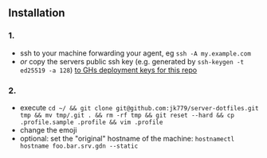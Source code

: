 ## Installation

### 1. 
  - ssh to your machine forwarding your agent, eg `ssh -A my.example.com`
  - _or_ copy the servers public ssh key (e.g. generated by `ssh-keygen -t ed25519 -a 128`) [to GHs deployment keys for this repo](https://github.com/jk779/server-dotfiles/settings/keys)

### 2.
  - execute `cd ~/ && git clone git@github.com:jk779/server-dotfiles.git tmp && mv tmp/.git . && rm -rf tmp && git reset --hard && cp .profile.sample .profile && vim .profile`
  - change the emoji
  - optional: set the "original" hostname of the machine: `hostnamectl hostname foo.bar.srv.gdn --static`
